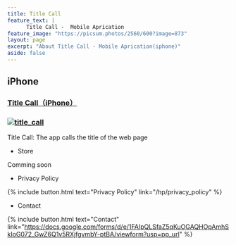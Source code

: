 ```yaml
---
title: Title Call
feature_text: |
      Title Call -  Mobile Aprication
feature_image: "https://picsum.photos/2560/600?image=873"
layout: page
excerpt: "About Title Call - Mobile Aprication(iphone)"
aside: false
---
```


<!-- 
[link-1]: /title_call/
[link-2]: /privacy_policy/
-->
[link-1]: /hp/title_call
[link-2]: /hp/privacy_policy
## iPhone
### [Title Call（iPhone）][link-1]
### [![title_call](/assets/title_call/Icon-App-83.5x83.5@2x.png)][link-1]
Title Call: The app calls the title of the web page

* Store

Comming soon

* Privacy Policy

{% include button.html text="Privacy Policy" link="/hp/privacy_policy" %}
<!-- 
{% include button.html text="Privacy Policy" link="/privacy_policy" %}
-->

* Contact

{% include button.html text="Contact" link="https://docs.google.com/forms/d/e/1FAIpQLSfaZ5qKuOGAQHOpAmhSkIoG072_GwZ6Q1v5RXjfgvmbY-ptBA/viewform?usp=pp_url" %}
